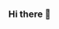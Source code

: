 ### Hi there 👋

<!--
**IgorKostoski/IgorKostoski** is a ✨ _special_ ✨ repository because its `README.md` (this file) appears on your GitHub profile.


